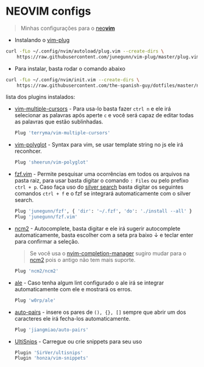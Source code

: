 # NEOVIM configs
> Minhas configurações para o [neo**vim**](https://github.com/neovim/neovim)

- Instalando o [vim-plug](https://github.com/junegunn/vim-plug)

```sh
curl -fLo ~/.config/nvim/autoload/plug.vim --create-dirs \
    https://raw.githubusercontent.com/junegunn/vim-plug/master/plug.vim

```

- Para instalar, basta rodar o comando abaixo
```sh
curl -fLo ~/.config/nvim/init.vim --create-dirs \
    https://raw.githubusercontent.com/the-spanish-guy/dotfiles/master/nvim/init.vim
```

lista dos plugins instalados:
- [vim-multiple-cursors](https://github.com/terryma/vim-multiple-cursors) - Para usa-lo basta fazer `ctrl n` e ele irá selecionar as palavras após aperte `c` e você será capaz de editar todas as palavras que estão sublinhadas.
    ```sh
    Plug 'terryma/vim-multiple-cursors'
    ```


- [vim-polyglot](https://github.com/sheerun/vim-polyglot) - Syntax para vim, se usar template string no js ele irá reconhcer.

    ```sh
    Plug 'sheerun/vim-polyglot'
    ```


- [fzf.vim](https://github.com/junegunn/fzf.vim) - Permite pesquisar uma ocorrências em todos os arquivos na pasta raiz, para usar basta digitar o comando `: Files` ou pelo prefixo `ctrl + p`.
	Caso faça uso do [silver search](https://github.com/ggreer/the_silver_searcher) basta digitar os seguintes comandos `ctrl + f` e o fzf se integrará automaticamente com o silver search.
    ```sh
    Plug 'junegunn/fzf', { 'dir': '~/.fzf', 'do': './install --all' }
    Plug 'junegunn/fzf.vim'
    ```


- [ncm2](https://github.com/ncm2/ncm2) - Autocomplete, basta digitar e ele irá sugerir autocomplete automaticamente, basta escolher com a seta pra baixo &#8595; e teclar enter para confirmar a seleção.

	> Se você usa o  [nvim-completion-manager](https://github.com/roxma/nvim-completion-manager) sugiro mudar para o [ncm2](https://github.com/ncm2/ncm2) pois o antigo não tem mais suporte.

  ```sh
  Plug 'ncm2/ncm2'
  ```


- [ale](github.com/w0rp/ale) - Caso tenha algum lint configurado o ale irá se integrar automaticamente com ele e mostrará os erros.

  ```sh
  Plug 'w0rp/ale'
  ```


- [auto-pairs](https://github.com/jiangmiao/auto-pairs) - insere os pares de `(), {}, []` sempre que abrir um dos caracteres ele irá fecha-los automaticamente.

  ```sh
  Plug 'jiangmiao/auto-pairs'
  ```

- [UltiSnips](https://github.com/sirver/UltiSnips) - Carregue ou crie snippets para seu uso 

  ```sh
  Plugin 'SirVer/ultisnips'
  Plugin 'honza/vim-snippets'
  ```

  
